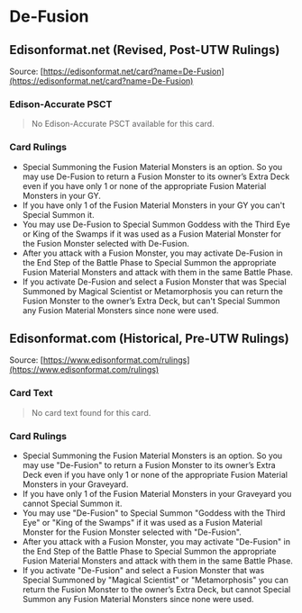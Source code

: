 # De-Fusion

## Edisonformat.net (Revised, Post-UTW Rulings)

Source: [https://edisonformat.net/card?name=De-Fusion](https://edisonformat.net/card?name=De-Fusion)

### Edison-Accurate PSCT

> No Edison-Accurate PSCT available for this card.

### Card Rulings

*   Special Summoning the Fusion Material Monsters is an option. So you may use De-Fusion to return a Fusion Monster to its owner’s Extra Deck even if you have only 1 or none of the appropriate Fusion Material Monsters in your GY.
*   If you have only 1 of the Fusion Material Monsters in your GY you can't Special Summon it.
*   You may use De-Fusion to Special Summon Goddess with the Third Eye or King of the Swamps if it was used as a Fusion Material Monster for the Fusion Monster selected with De-Fusion.
*   After you attack with a Fusion Monster, you may activate De-Fusion in the End Step of the Battle Phase to Special Summon the appropriate Fusion Material Monsters and attack with them in the same Battle Phase.
*   If you activate De-Fusion and select a Fusion Monster that was Special Summoned by Magical Scientist or Metamorphosis you can return the Fusion Monster to the owner’s Extra Deck, but can't Special Summon any Fusion Material Monsters since none were used.


## Edisonformat.com (Historical, Pre-UTW Rulings)

Source: [https://www.edisonformat.com/rulings](https://www.edisonformat.com/rulings)

### Card Text

> No card text found for this card.

### Card Rulings

*   Special Summoning the Fusion Material Monsters is an option. So you may use "De-Fusion" to return a Fusion Monster to its owner’s Extra Deck even if you have only 1 or none of the appropriate Fusion Material Monsters in your Graveyard.
*   If you have only 1 of the Fusion Material Monsters in your Graveyard you cannot Special Summon it.
*   You may use "De-Fusion" to Special Summon "Goddess with the Third Eye" or "King of the Swamps" if it was used as a Fusion Material Monster for the Fusion Monster selected with "De-Fusion".
*   After you attack with a Fusion Monster, you may activate "De-Fusion" in the End Step of the Battle Phase to Special Summon the appropriate Fusion Material Monsters and attack with them in the same Battle Phase.
*   If you activate "De-Fusion" and select a Fusion Monster that was Special Summoned by "Magical Scientist" or "Metamorphosis" you can return the Fusion Monster to the owner’s Extra Deck, but cannot Special Summon any Fusion Material Monsters since none were used.


